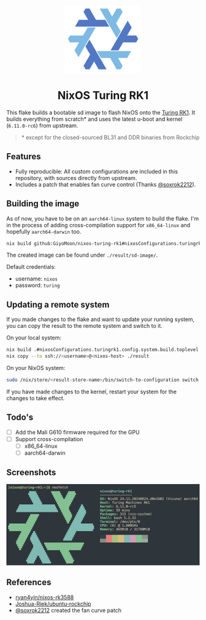 <div align="center"><img src="assets/nixos.svg" width=200 /></div>
<h1 align="center">NixOS Turing RK1</h1>

This flake builds a bootable sd image to flash NixOS onto the [Turing RK1](https://turingpi.com/product/turing-rk1/). It builds everything from scratch* and uses the latest u-boot and kernel (`6.11.0-rc6`) from upstream.

> \* except for the closed-sourced BL31 and DDR binaries from Rockchip

## Features
- Fully reproducible: All custom configurations are included in this repository, with sources directly from upstream.
- Includes a patch that enables fan curve control (Thanks [@soxrok2212](https://github.com/soxrok2212)).

## Building the image
As of now, you have to be on an `aarch64-linux` system to build the flake. I'm in the process of adding cross-compilation support for `x86_64-linux` and hopefully `aarch64-darwin` too.

```bash
nix build github:GiyoMoon/nixos-turing-rk1#nixosConfigurations.turingrk1.config.system.build.sdImage
```

The created image can be found under `./result/sd-image/`.

Default credentials:
- username: `nixos`
- password: `turing`

## Updating a remote system
If you made changes to the flake and want to update your running system, you can copy the result to the remote system and switch to it.

On your local system:
```bash
nix build .#nixosConfigurations.turingrk1.config.system.build.toplevel
nix copy --to ssh://<username>@<nixos-host> ./result
```
On your NixOS system:
```bash
sudo /nix/store/<result-store-name>/bin/switch-to-configuration switch
```

If you have made changes to the kernel, restart your system for the changes to take effect.

## Todo's
- [ ] Add the Mali G610 firmware required for the GPU
- [ ] Support cross-compilation
  - [ ] x86_64-linux
  - [ ] aarch64-darwin

## Screenshots

![NixOS neofetch](./assets/neofetch.webp)

## References
- [ryan4yin/nixos-rk3588](https://github.com/ryan4yin/nixos-rk3588)
- [Joshua-Riek/ubuntu-rockchip](https://github.com/Joshua-Riek/ubuntu-rockchip)
- [@soxrok2212](https://github.com/soxrok2212) created the fan curve patch
